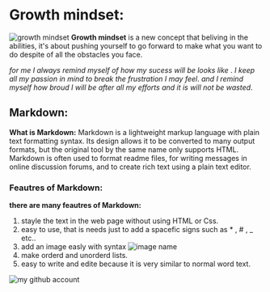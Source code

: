 # Growth mindset:
![growth mindset](https://sites.sandiego.edu/ieeblog/files/2016/05/2013_11_29-Growth-Mindset.png)
**Growth mindset** is a new concept that beliving in the abilities, it's about pushing yourself to go forward to make what you want to do despite of all the obstacles you face.

_for me I always remind myself of how my sucess will be looks like_ . _I keep all my passion in mind to break the frustration I may feel_. _and I remind myself how broud I will be after all my efforts and it is will not be wasted_.

## Markdown:
__What is Markdown:__
Markdown is a lightweight markup language with plain text formatting syntax. Its design allows it to be converted to many output formats, but the original tool by the same name only supports HTML. Markdown is often used to format readme files, for writing messages in online discussion forums, and to create rich text using a plain text editor.

### Feautres of Markdown:

**there are many feautres of Markdown:**
1. stayle the text in the web page without using HTML or Css.
2. easy to use, that is needs just to add a spacefic signs such as * , # , _ etc..
3. add an image easly with syntax ![image name]()
4. make orderd and unorderd lists. 
5. easy to write and edite because it is very similar to normal word text.


 ![my github account](https://github.com/Ammarhr)

